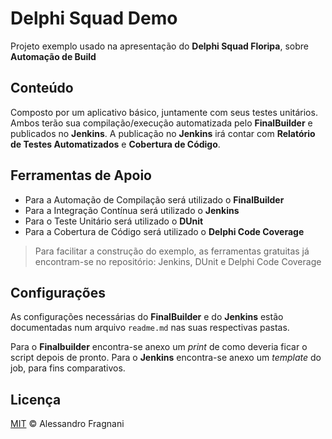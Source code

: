 # Delphi Squad Demo

Projeto exemplo usado na apresentação do **Delphi Squad Floripa**, sobre **Automação de Build**

## Conteúdo

Composto por um aplicativo básico, juntamente com seus testes unitários. Ambos terão sua compilação/execução automatizada pelo **FinalBuilder** e publicados no **Jenkins**. A publicação no **Jenkins** irá contar com **Relatório de Testes Automatizados** e **Cobertura de Código**.

## Ferramentas de Apoio

* Para a Automação de Compilação será utilizado o **FinalBuilder**
* Para a Integração Contínua será utilizado o **Jenkins**
* Para o Teste Unitário será utilizado o **DUnit**
* Para a Cobertura de Código será utilizado o **Delphi Code Coverage**

> Para facilitar a construção do exemplo, as ferramentas gratuitas já encontram-se no repositório: Jenkins, DUnit e Delphi Code Coverage

## Configurações

As configurações necessárias do **FinalBuilder** e do **Jenkins** estão documentadas num arquivo `readme.md` nas suas respectivas pastas. 

Para o **Finalbuilder** encontra-se anexo um _print_ de como deveria ficar o script depois de pronto. Para o **Jenkins** encontra-se anexo um _template_ do job, para fins comparativos.

## Licença

[MIT](LICENSE.md) &copy; Alessandro Fragnani 
